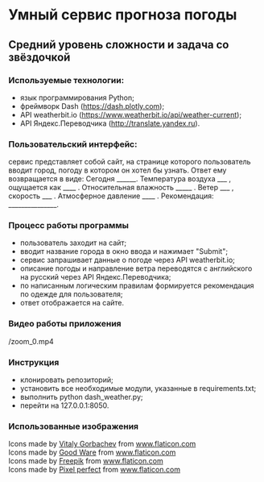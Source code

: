 # Умный сервис прогноза погоды
## Средний уровень сложности и задача со звёздочкой

### Используемые технологии:
  - язык программирования Python;
  - фреймворк Dash (https://dash.plotly.com);
  - API weatherbit.io (https://www.weatherbit.io/api/weather-current);
  - API Яндекс.Переводчика (http://translate.yandex.ru).
### Пользовательский интерфейс:
  сервис представляет собой сайт, на странице которого пользователь вводит город, погоду в котором он хотел бы узнать. Ответ ему возвращается в виде: Сегодня ______. Температура воздуха ___ , ощущается как ____ . Относительная влажность _____ . Ветер ___ , скорость ___ . Атмосферное давление ____ . Рекомендация: _______________.


### Процесс работы программы
 - пользователь заходит на сайт;
 - вводит название города в окно ввода и нажимает "Submit";
 - сервис запрашивает данные о погоде через API weatherbit.io;
 - описание погоды и направление ветра переводятся с английского на русский через API Яндекс.Переводчика;
 - по написанным логическим правилам формируется рекомендация по одежде для пользователя;
 - ответ отображается на сайте.
 
### Видео работы приложения
  /zoom_0.mp4

### Инструкция
  - клонировать репозиторий;
  - установить все необходимые модули, указанные в requirements.txt;
  - выполнить python dash_weather.py;
  - перейти на 127.0.0.1:8050.
  
### Использованные изображения
<div>Icons made by <a href="https://www.flaticon.com/authors/vitaly-gorbachev" title="Vitaly Gorbachev">Vitaly Gorbachev</a> from <a href="https://www.flaticon.com/" title="Flaticon">www.flaticon.com</a></div>

<div>Icons made by <a href="https://www.flaticon.com/authors/good-ware" title="Good Ware">Good Ware</a> from <a href="https://www.flaticon.com/" title="Flaticon">www.flaticon.com</a></div>

<div>Icons made by <a href="https://www.flaticon.com/authors/freepik" title="Freepik">Freepik</a> from <a href="https://www.flaticon.com/" title="Flaticon">www.flaticon.com</a></div>

<div>Icons made by <a href="https://www.flaticon.com/authors/pixel-perfect" title="Pixel perfect">Pixel perfect</a> from <a href="https://www.flaticon.com/" title="Flaticon">www.flaticon.com</a></div>
 
